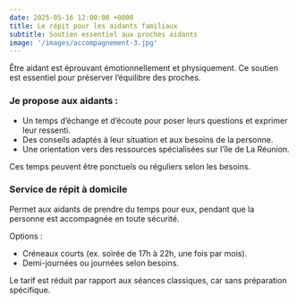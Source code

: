 ```yaml
---
date: 2025-05-16 12:00:00 +0000
title: Le répit pour les aidants familiaux
subtitle: Soutien essentiel aux proches aidants
image: '/images/accompagnement-3.jpg'
---
```


Être aidant est éprouvant émotionnellement et physiquement. Ce soutien est essentiel pour préserver l’équilibre des proches.

### Je propose aux aidants :

- Un temps d’échange et d’écoute pour poser leurs questions et exprimer leur ressenti.
- Des conseils adaptés à leur situation et aux besoins de la personne.
- Une orientation vers des ressources spécialisées sur l’île de La Réunion.

Ces temps peuvent être ponctuels ou réguliers selon les besoins.

### Service de répit à domicile

Permet aux aidants de prendre du temps pour eux, pendant que la personne est accompagnée en toute sécurité.

Options :
- Créneaux courts (ex. soirée de 17h à 22h, une fois par mois).
- Demi-journées ou journées selon besoins.

Le tarif est réduit par rapport aux séances classiques, car sans préparation spécifique.
